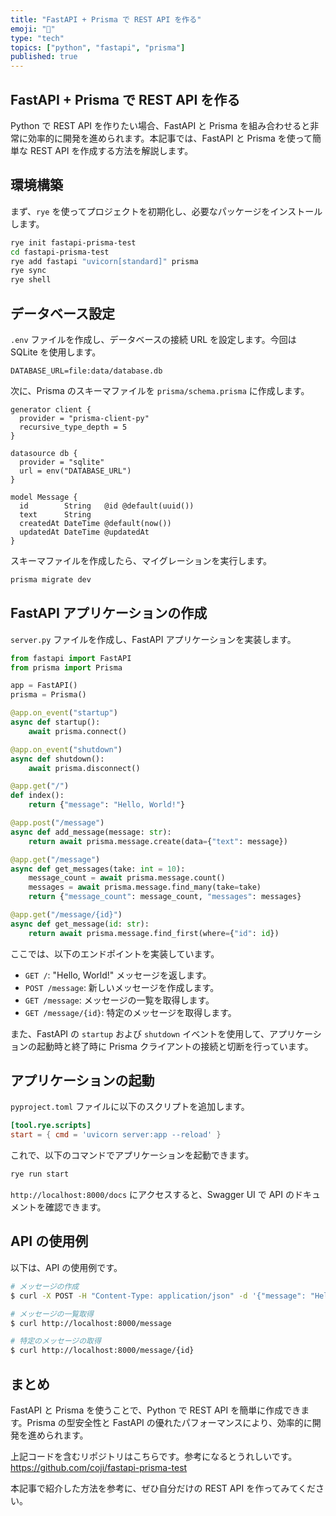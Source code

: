 ```yaml
---
title: "FastAPI + Prisma で REST API を作る"
emoji: "🐍"
type: "tech"
topics: ["python", "fastapi", "prisma"]
published: true
---
```


## FastAPI + Prisma で REST API を作る

Python で REST API を作りたい場合、FastAPI と Prisma を組み合わせると非常に効率的に開発を進められます。本記事では、FastAPI と Prisma を使って簡単な REST API を作成する方法を解説します。

## 環境構築

まず、`rye` を使ってプロジェクトを初期化し、必要なパッケージをインストールします。

```bash
rye init fastapi-prisma-test
cd fastapi-prisma-test
rye add fastapi "uvicorn[standard]" prisma
rye sync
rye shell
```

## データベース設定

`.env` ファイルを作成し、データベースの接続 URL を設定します。今回は SQLite を使用します。

```sh:.env
DATABASE_URL=file:data/database.db
```

次に、Prisma のスキーマファイルを `prisma/schema.prisma` に作成します。

```prisma:prisma/schema.prisma
generator client {
  provider = "prisma-client-py"
  recursive_type_depth = 5
}

datasource db {
  provider = "sqlite"
  url = env("DATABASE_URL")
}

model Message {
  id        String   @id @default(uuid())
  text      String
  createdAt DateTime @default(now())
  updatedAt DateTime @updatedAt
}
```

スキーマファイルを作成したら、マイグレーションを実行します。

```bash
prisma migrate dev
```

## FastAPI アプリケーションの作成

`server.py` ファイルを作成し、FastAPI アプリケーションを実装します。

```python:server.py
from fastapi import FastAPI
from prisma import Prisma

app = FastAPI()
prisma = Prisma()

@app.on_event("startup")
async def startup():
    await prisma.connect()

@app.on_event("shutdown")
async def shutdown():
    await prisma.disconnect()

@app.get("/")
def index():
    return {"message": "Hello, World!"}

@app.post("/message")
async def add_message(message: str):
    return await prisma.message.create(data={"text": message})

@app.get("/message")
async def get_messages(take: int = 10):
    message_count = await prisma.message.count()
    messages = await prisma.message.find_many(take=take)
    return {"message_count": message_count, "messages": messages}

@app.get("/message/{id}")
async def get_message(id: str):
    return await prisma.message.find_first(where={"id": id})
```

ここでは、以下のエンドポイントを実装しています。

- `GET /`: "Hello, World!" メッセージを返します。
- `POST /message`: 新しいメッセージを作成します。
- `GET /message`: メッセージの一覧を取得します。
- `GET /message/{id}`: 特定のメッセージを取得します。

また、FastAPI の `startup` および `shutdown` イベントを使用して、アプリケーションの起動時と終了時に Prisma クライアントの接続と切断を行っています。

## アプリケーションの起動

`pyproject.toml` ファイルに以下のスクリプトを追加します。

```toml:pyproject.toml
[tool.rye.scripts]
start = { cmd = 'uvicorn server:app --reload' }
```

これで、以下のコマンドでアプリケーションを起動できます。

```bash
rye run start
```

`http://localhost:8000/docs` にアクセスすると、Swagger UI で API のドキュメントを確認できます。

## API の使用例

以下は、API の使用例です。

```bash
# メッセージの作成
$ curl -X POST -H "Content-Type: application/json" -d '{"message": "Hello, World!"}' http://localhost:8000/message

# メッセージの一覧取得
$ curl http://localhost:8000/message

# 特定のメッセージの取得
$ curl http://localhost:8000/message/{id}
```

## まとめ

FastAPI と Prisma を使うことで、Python で REST API を簡単に作成できます。Prisma の型安全性と FastAPI の優れたパフォーマンスにより、効率的に開発を進められます。

上記コードを含むリポジトリはこちらです。参考になるとうれしいです。
https://github.com/coji/fastapi-prisma-test

本記事で紹介した方法を参考に、ぜひ自分だけの REST API を作ってみてください。
